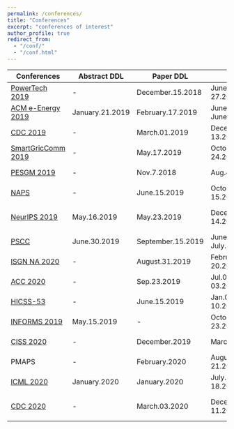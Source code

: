```yaml
---
permalink: /conferences/
title: "Conferences"
excerpt: "conferences of interest"
author_profile: true
redirect_from: 
  - "/conf/"
  - "/conf.html"
---
```


| Conferences                                                                        | Abstract DDL | Paper DDL    | Date                | Location     | Status            |
|------------------------------------------------------------------------------------|--------------|--------------|---------------------|--------------|-------------------|
| [PowerTech 2019](https://attend.ieee.org/powertech-2019/)       | -           |   December.15.2018    |  June.23-27.2019    | Milano, Italy |    -           |
| [ACM e-Energy 2019](https://energy.acm.org/conferences/eenergy/2019/)       | January.21.2019            |    February.17.2019     |  June.25-June.28.2019    | Phoenix, AZ |    -           |
| [CDC 2019](http://cdc2019.ieeecss.org/)      | -            |    March.01.2019 |  December.11-13.2019                   | Nice, France |   -        |
| [SmartGricComm 2019](https://sgc2019.ieee-smartgridcomm.org/)       | -            |    May.17.2019     |  October.21-24.2020    | Beijing, China |    -           |
| [PESGM 2019](http://pes-gm.org)  | -            | Nov.7.2018 | Aug.4-8.2019 | Atlanta, GA | ccc (poster) |
| [NAPS](https://www.wichita.edu/academics/engineering/naps2019/index.php)   | -            |    June.15.2019       |        October.13-15.2019             |    Wichita, Kansas        |         c-UC (submitted)          |
|  [NeurIPS 2019](https://nips.cc/Conferences/2019/Dates)     |  May.16.2019    |  May.23.2019    |         December.8-14.2019            |      Vancouver, British Columbia      |              - |
|  [PSCC](https://pscc2020.pt/)     |  June.30.2019    |  September.15.2019    |         June.29–July.3, 2020            |      Porto, Portugal        |              - |
| [ISGN NA 2020](https://ieee-isgt.org/)      | -            |   August.31.2019      |  February.17-20.2019                   |          Washington, DC    |         -          |
| [ACC 2020](http://acc2020.a2c2.org/)                                                | -            | Sep.23.2019  | Jul.01-03.2019      | Denver, CO |  -               |
| [HICSS-53](http://hicss.hawaii.edu/tracks-and-minitracks/authors/)                 | -            | June.15.2019 | Jan.07-10.2019      | Maui, HI      | - |
| [INFORMS 2019](http://meetings2.informs.org/wordpress/seattle2019/) | May.15.2019  | -            | October.20-23.2019 | Seattle, WA   | Attending                |
| [CISS 2020](https://ee-ciss.princeton.edu/submit-paper.html) | -  | December.2019           | March.2020 | Princeton, NJ   | -                |
| PMAPS                                                                               | -            |    February.2020          |    August.18-21.2020      |         Liege, Belgium     |                   - |
| [ICML 2020](https://icml.cc/Conferences/2020/Dates)      | January.2020           |  January.2020     |  July.13-18.2020        |     Vienna, Austria   |    -               |
| [CDC 2020](http://cdc2020.ieeecss.org/)      | -            |    March.03.2020 |  December.8-11.2020                   | Jeju Island, Republic of Korea |   -        |

